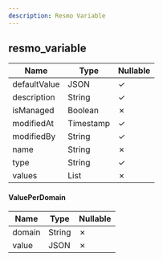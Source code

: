 ```yaml
---
description: Resmo Variable
---
```

resmo_variable
--------------

| **Name**     | **Type**             | **Nullable** |
| ------------ | -------------------- | ------------ |
| defaultValue | JSON                 | &check;      |
| description  | String               | &check;      |
| isManaged    | Boolean              | &cross;      |
| modifiedAt   | Timestamp            | &check;      |
| modifiedBy   | String               | &check;      |
| name         | String               | &cross;      |
| type         | String               | &check;      |
| values       | List<ValuePerDomain> | &cross;      |

#### ValuePerDomain
| **Name** | **Type** | **Nullable** |
| -------- | -------- | ------------ |
| domain   | String   | &cross;      |
| value    | JSON     | &cross;      |
